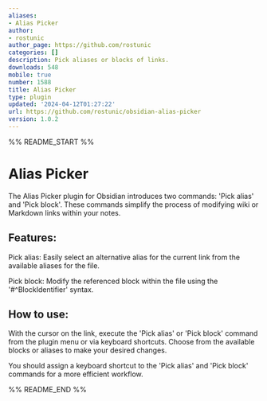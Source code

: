 ```yaml
---
aliases:
- Alias Picker
author:
- rostunic
author_page: https://github.com/rostunic
categories: []
description: Pick aliases or blocks of links.
downloads: 548
mobile: true
number: 1588
title: Alias Picker
type: plugin
updated: '2024-04-12T01:27:22'
url: https://github.com/rostunic/obsidian-alias-picker
version: 1.0.2
---
```


%% README_START %%

# Alias Picker
The Alias Picker plugin for Obsidian introduces two commands: 'Pick alias' and 'Pick block'.
These commands simplify the process of modifying wiki or Markdown links within your notes.

## Features:
Pick alias: Easily select an alternative alias for the current link from the available aliases for the file.

Pick block: Modify the referenced block within the file using the '#^BlockIdentifier' syntax.

## How to use:
With the cursor on the link, execute the 'Pick alias' or 'Pick block' command from the plugin menu or via keyboard shortcuts.
Choose from the available blocks or aliases to make your desired changes.

You should assign a keyboard shortcut to the 'Pick alias' and 'Pick block' commands for a more efficient workflow.

%% README_END %%